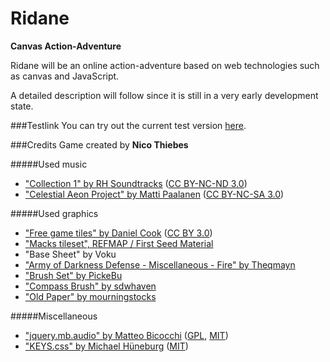 Ridane
======

**Canvas Action-Adventure**

Ridane will be an online action-adventure based on web technologies such as canvas and JavaScript.

A detailed description will follow since it is still in a very early development state.


###Testlink
You can try out the current test version [here](http://grindkoala.com/Ridane/).

###Credits
Game created by **Nico Thiebes**

#####Used music
* ["Collection 1" by RH Soundtracks](http://music.rhsoundtracks.net/album/collection-1-free-music) ([CC BY-NC-ND 3.0](http://creativecommons.org/licenses/by-nc-nd/3.0/))
* ["Celestial Aeon Project" by Matti Paalanen](http://www.mattipaalanen.com/projects.html) ([CC BY-NC-SA 3.0](http://creativecommons.org/licenses/by-nc-sa/3.0/))

#####Used graphics
* ["Free game tiles" by Daniel Cook](http://www.lostgarden.com/2006/07/more-free-game-graphics.html) ([CC BY 3.0](http://creativecommons.org/licenses/by/3.0/))
* ["Macks tileset", REFMAP / First Seed Material](http://www.tekepon.net/fsm/modules/refmap/)
* "Base Sheet" by Voku
* ["Army of Darkness Defense - Miscellaneous - Fire" by Theqmayn](http://www.spriters-resource.com/mobile_phone/aoddef/sheet/45181/)
* ["Brush Set" by PickeBu](http://pickebu.deviantart.com)
* ["Compass Brush" by sdwhaven](http://sdwhaven.deviantart.com)
* ["Old Paper" by mourningstocks](http://mourningstocks.deviantart.com)

#####Miscellaneous
* ["jquery.mb.audio" by Matteo Bicocchi](https://github.com/pupunzi/jquery.mb.audio) ([GPL](https://github.com/pupunzi/jquery.mb.audio/blob/master/licenses/GPL-LICENSE.txt), [MIT](https://github.com/pupunzi/jquery.mb.audio/blob/master/licenses/MIT-LICENSE.txt))
* ["KEYS.css" by Michael Hüneburg](https://github.com/michaelhue/keyscss) ([MIT](https://github.com/michaelhue/keyscss/blob/master/LICENSE.txt))
